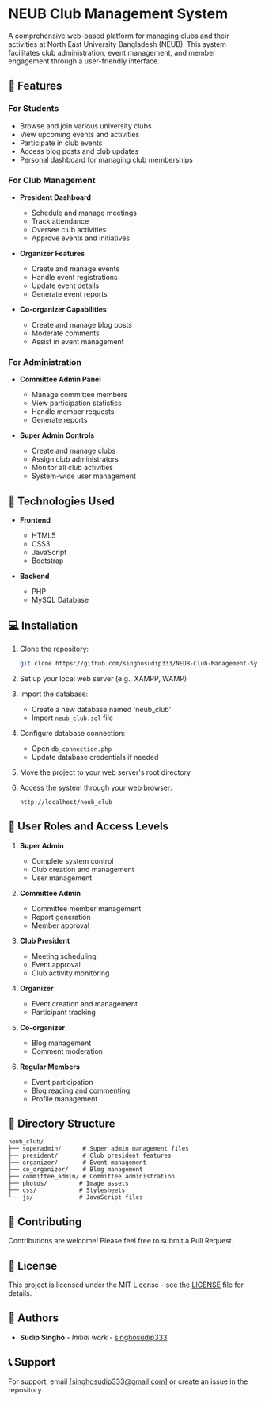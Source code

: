 # NEUB Club Management System

A comprehensive web-based platform for managing clubs and their activities at North East University Bangladesh (NEUB). This system facilitates club administration, event management, and member engagement through a user-friendly interface.

## 🌟 Features

### For Students
- Browse and join various university clubs
- View upcoming events and activities
- Participate in club events
- Access blog posts and club updates
- Personal dashboard for managing club memberships

### For Club Management
- **President Dashboard**
  - Schedule and manage meetings
  - Track attendance
  - Oversee club activities
  - Approve events and initiatives

- **Organizer Features**
  - Create and manage events
  - Handle event registrations
  - Update event details
  - Generate event reports

- **Co-organizer Capabilities**
  - Create and manage blog posts
  - Moderate comments
  - Assist in event management

### For Administration
- **Committee Admin Panel**
  - Manage committee members
  - View participation statistics
  - Handle member requests
  - Generate reports

- **Super Admin Controls**
  - Create and manage clubs
  - Assign club administrators
  - Monitor all club activities
  - System-wide user management

## 🚀 Technologies Used

- **Frontend**
  - HTML5
  - CSS3
  - JavaScript
  - Bootstrap

- **Backend**
  - PHP
  - MySQL Database

## 💻 Installation

1. Clone the repository:
   ```bash
   git clone https://github.com/singhosudip333/NEUB-Club-Management-System.git
   ```

2. Set up your local web server (e.g., XAMPP, WAMP)

3. Import the database:
   - Create a new database named 'neub_club'
   - Import `neub_club.sql` file

4. Configure database connection:
   - Open `db_connection.php`
   - Update database credentials if needed

5. Move the project to your web server's root directory

6. Access the system through your web browser:
   ```
   http://localhost/neub_club
   ```

## 🔐 User Roles and Access Levels

1. **Super Admin**
   - Complete system control
   - Club creation and management
   - User management

2. **Committee Admin**
   - Committee member management
   - Report generation
   - Member approval

3. **Club President**
   - Meeting scheduling
   - Event approval
   - Club activity monitoring

4. **Organizer**
   - Event creation and management
   - Participant tracking

5. **Co-organizer**
   - Blog management
   - Comment moderation

6. **Regular Members**
   - Event participation
   - Blog reading and commenting
   - Profile management

## 📝 Directory Structure

```
neub_club/
├── superadmin/      # Super admin management files
├── president/       # Club president features
├── organizer/       # Event management
├── co_organizer/    # Blog management
├── committee_admin/ # Committee administration
├── photos/         # Image assets
├── css/            # Stylesheets
└── js/             # JavaScript files
```

## 🤝 Contributing

Contributions are welcome! Please feel free to submit a Pull Request.

## 📄 License

This project is licensed under the MIT License - see the [LICENSE](LICENSE) file for details.

## 👥 Authors

- **Sudip Singho** - *Initial work* - [singhosudip333](https://github.com/singhosudip333)

## 📞 Support

For support, email [singhosudip333@gmail.com] or create an issue in the repository. 
